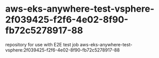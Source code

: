 # aws-eks-anywhere-test-vsphere-2f039425-f2f6-4e02-8f90-fb72c5278917-88
repository for use with E2E test job aws-eks-anywhere-test-vsphere:2f039425-f2f6-4e02-8f90-fb72c5278917-88
